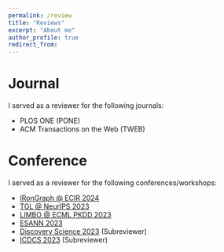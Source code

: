 ```yaml
---
permalink: /review
title: "Reviews"
excerpt: "About me"
author_profile: true
redirect_from:
---
```


Journal
======
I served as a reviewer for the following journals:
- PLOS ONE (PONE)
- ACM Transactions on the Web (TWEB)

Conference
======
I served as a reviewer for the following conferences/workshops:
- [IRonGraph @ ECIR 2024](https://irongraphs.github.io/ecir2024/)
- [TGL @ NeurIPS 2023](https://sites.google.com/view/tglworkshop-2023/home)
- [LIMBO @ ECML PKDD 2023](https://sites.google.com/view/limboecmlpkdd2023/home)
- [ESANN 2023](https://www.esann.org/esann23programme)
- [Discovery Science 2023](https://ds2023.inesctec.pt/) (Subreviewer)
- [ICDCS 2023](https://icdcs2023.icdcs.org/) (Subreviewer)
